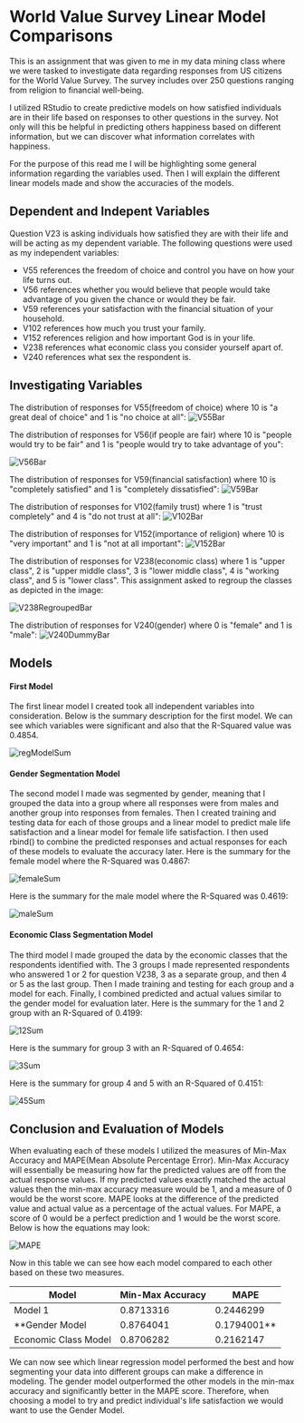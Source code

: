 # World Value Survey Linear Model Comparisons
This is an assignment that was given to me in my data mining class where we were tasked to investigate data regarding responses from US citizens for the World Value Survey. The survey includes over 250 questions ranging from religion to financial well-being.

I utilized RStudio to create predictive models on how satisfied individuals are in their life based on responses to other questions in the survey. Not only will this be helpful in predicting others happiness based on different information, but we can discover what information correlates with happiness.

For the purpose of this read me I will be highlighting some general information regarding the variables used. Then I will explain the different linear models made and show the accuracies of the models.

## Dependent and Indepent Variables 
Question V23 is asking individuals how satisfied they are with their life and will be acting as my dependent variable. The following questions were used as my independent variables:
- V55 references the freedom of choice and control you have on how your life turns out.
- V56 references whether you would believe that people would take advantage of you given the chance or would they be fair.
- V59 references your satisfaction with the financial situation of your household.
- V102 references how much you trust your family.
- V152 references religion and how important God is in your life.
- V238 references what economic class you consider yourself apart of.
- V240 references what sex the respondent is.

## Investigating Variables
The distribution of responses for V55(freedom of choice) where 10 is "a great deal of choice" and 1 is "no choice at all":
![V55Bar](Images/V55Bar.png)

The distribution of responses for V56(if people are fair) where 10 is "people would try to be fair" and 1 is "people would try to take advantage of you":

![V56Bar](Images/V56Bar.png)

The distribution of responses for V59(financial satisfaction) where 10 is "completely satisfied" and 1 is "completely dissatisfied":
![V59Bar](Images/V59Bar.png)

The distribution of responses for V102(family trust) where 1 is "trust completely" and 4 is "do not trust at all":
![V102Bar](Images/V102Bar.png)

The distribution of responses for V152(importance of religion) where 10 is "very important" and 1 is "not at all important":
![V152Bar](Images/V152Bar.png)

The distribution of responses for V238(economic class) where 1 is "upper class", 2 is "upper middle class", 3 is "lower middle class", 4 is "working class", and 5 is "lower class". This assignment asked to regroup the classes as depicted in the image:

![V238RegroupedBar](Images/V238RegroupedBar.png)

The distribution of responses for V240(gender) where 0 is "female" and 1 is "male":
![V240DummyBar](Images/V240DummyBar.png)

## Models
#### First Model
The first linear model I created took all independent variables into consideration. Below is the summary description for the first model. We can see which variables were significant and also that the R-Squared value was 0.4854.

![regModelSum](Images/regModelSum.png)

#### Gender Segmentation Model
The second model I made was segmented by gender, meaning that I grouped the data into a group where all responses were from males and another group into responses from females. Then I created training and testing data for each of those groups and a linear model to predict male life satisfaction and a linear model for female life satisfaction. I then used rbind() to combine the predicted responses and actual responses for each of these models to evaluate the accuracy later. Here is the summary for the female model where the R-Squared was 0.4867:

![femaleSum](Images/femaleSum.png)

Here is the summary for the male model where the R-Squared was 0.4619:

![maleSum](Images/maleSum.png)

#### Economic Class Segmentation Model
The third model I made grouped the data by the economic classes that the respondents identified with. The 3 groups I made represented respondents who answered 1 or 2 for question V238, 3 as a separate group, and then 4 or 5 as the last group. Then I made training and testing for each group and a model for each. Finally, I combined predicted and actual values similar to the gender model for evaluation later. Here is the summary for the 1 and 2 group with an R-Squared of 0.4199:

![12Sum](Images/12Sum.png)

Here is the summary for group 3 with an R-Squared of 0.4654:

![3Sum](Images/3Sum.png)

Here is the summary for group 4 and 5 with an R-Squared of 0.4151:

![45Sum](Images/45Sum.png)

## Conclusion and Evaluation of Models

When evaluating each of these models I utilized the measures of Min-Max Accuracy and MAPE(Mean Absolute Percentage Error). Min-Max Accuracy will essentially be measuring how far the predicted values are off from the actual response values. If my predicted values exactly matched the actual values then the min-max accuracy measure would be 1, and a measure of 0 would be the worst score. MAPE looks at the difference of the predicted value and actual value as a percentage of the actual values. For MAPE, a score of 0 would be a perfect prediction and 1 would be the worst score. Below is how the equations may look:

![MAPE](Images/MAPE.png)

Now in this table we can see how each model compared to each other based on these two measures.

Model | Min-Max Accuracy | MAPE
----- | ---------------- | ----
Model 1 | 0.8713316 | 0.2446299
**Gender Model | 0.8764041 | 0.1794001** 
Economic Class Model | 0.8706282 | 0.2162147

We can now see which linear regression model performed the best and how segmenting your data into different groups can make a difference in modeling. The gender model outperformed the other models in the min-max accuracy and significantly better in the MAPE score. Therefore, when choosing a model to try and predict individual's life satisfaction we would want to use the Gender Model. 
